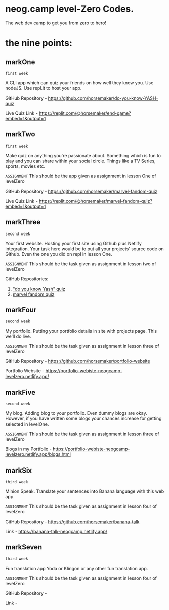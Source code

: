 # neog.camp level-Zero Codes.

The web dev camp to get you from zero to hero!

# the nine points: 

## markOne

`first week`

A CLI app which can quiz your friends on how well they know you. Use nodeJS. Use repl.it to host your app.

GitHub Repository - https://github.com/horsemaker/do-you-know-YASH-quiz

Live Quiz Link - https://replit.com/@horsemaker/end-game?embed=1&output=1

## markTwo
`first week`

Make quiz on anything you're passionate about. Something which is fun to play and you can share within your social circle. Things like a TV Series, sports, movies etc.

`ASSIGNMENT` This should be the app given as assignment in lesson One of levelZero

GitHub Repository - https://github.com/horsemaker/marvel-fandom-quiz

Live Quiz Link - https://replit.com/@horsemaker/marvel-fandom-quiz?embed=1&output=1

## markThree
`second week`

Your first website. Hosting your first site using Github plus Netlify integration. Your task here would be to put all your projects' source code on Github. Even the one you did on repl in lesson One.

`ASSIGNMENT` This should be the task given as assignment in lesson two of levelZero

GitHub Repositories:

1. ["do you know Yash" quiz](https://github.com/horsemaker/do-you-know-YASH-quiz)
2. [marvel fandom quiz](https://github.com/horsemaker/marvel-fandom-quiz)

## markFour
`second week`

My portfolio. Putting your portfolio details in site with projects page. This we'll do live.

`ASSIGNMENT` This should be the task given as assignment in lesson three of levelZero

GitHub Repository - https://github.com/horsemaker/portfolio-website

Portfolio Website - https://portfolio-webiste-neogcamp-levelzero.netlify.app/

## markFive
`second week`

My blog. Adding blog to your portfolio. Even dummy blogs are okay. However, if you have written some blogs your chances increase for getting selected in levelOne.

`ASSIGNMENT` This should be the task given as assignment in lesson three of levelZero

Blogs in my Portfolio - https://portfolio-webiste-neogcamp-levelzero.netlify.app/blogs.html

## markSix
`third week`

Minion Speak. Translate your sentences into Banana language with this web app.

`ASSIGNMENT` This should be the task given as assignment in lesson four of levelZero

GitHub Repository - https://github.com/horsemaker/banana-talk

Link - https://banana-talk-neogcamp.netlify.app/

## markSeven
`third week`

Fun translation app Yoda or Klingon or any other fun translation app.

`ASSIGNMENT` This should be the task given as assignment in lesson four of levelZero

GitHub Repository - 

Link - 

